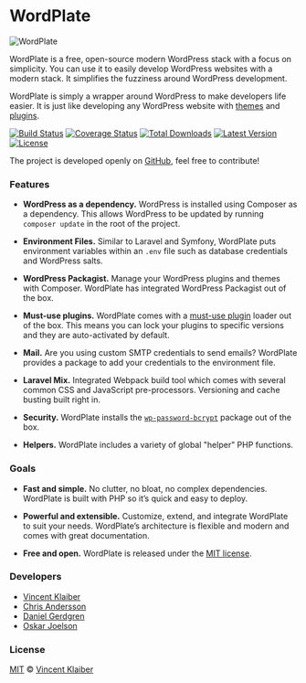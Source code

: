 # WordPlate

![WordPlate](https://cloud.githubusercontent.com/assets/499192/24309675/09eec350-10cd-11e7-98f3-094003bc8e15.png)

WordPlate is a free, open-source modern WordPress stack with a focus on simplicity. You can use it to easily develop WordPress websites with a modern stack. It simplifies the fuzziness around WordPress development.

WordPlate is simply a wrapper around WordPress to make developers life easier. It is just like developing any WordPress website with [themes](https://developer.wordpress.org/themes) and [plugins](https://developer.wordpress.org/plugins).

[![Build Status](https://badgen.net/travis/wordplate/framework/master)](https://travis-ci.org/wordplate/framework)
[![Coverage Status](https://badgen.net/codecov/c/github/wordplate/framework)](https://codecov.io/github/wordplate/framework)
[![Total Downloads](https://badgen.net/packagist/dt/wordplate/framework)](https://packagist.org/packages/wordplate/framework)
[![Latest Version](https://badgen.net/github/release/wordplate/wordplate)](https://github.com/wordplate/wordplate/releases)
[![License](https://badgen.net/packagist/license/wordplate/wordplate)](https://packagist.org/packages/wordplate/wordplate)

The project is developed openly on [GitHub](https://github.com/wordplate/wordplate), feel free to contribute!

### Features

- **WordPress as a dependency.** WordPress is installed using Composer as a dependency. This allows WordPress to be updated by running `composer update` in the root of the project.

- **Environment Files.** Similar to Laravel and Symfony, WordPlate puts environment variables within an `.env` file such as database credentials and WordPress salts.

- **WordPress Packagist.** Manage your WordPress plugins and themes with Composer. WordPlate has integrated WordPress Packagist out of the box.

- **Must-use plugins.** WordPlate comes with a [must-use plugin](https://codex.wordpress.org/Must_Use_Plugins) loader out of the box. This means you can lock your plugins to specific versions and they are auto-activated by default.

- **Mail.** Are you using custom SMTP credentials to send emails? WordPlate provides a package to add your credentials to the environment file.

- **Laravel Mix.** Integrated Webpack build tool which comes with several common CSS and JavaScript pre-processors. Versioning and cache busting built right in.

- **Security.** WordPlate installs the [`wp-password-bcrypt`](https://github.com/roots/wp-password-bcrypt#readme) package out of the box.

- **Helpers.** WordPlate includes a variety of global "helper" PHP functions.



### Goals

- **Fast and simple.** No clutter, no bloat, no complex dependencies. WordPlate is built with PHP so it’s quick and easy to deploy.

- **Powerful and extensible.** Customize, extend, and integrate WordPlate to suit your needs. WordPlate’s architecture is flexible and modern and comes with great documentation.

- **Free and open.** WordPlate is released under the [MIT license](https://github.com/wordplate/wordplate/blob/master/LICENSE).

### Developers

- [Vincent Klaiber](https://github.com/vinkla)
- [Chris Andersson](https://github.com/puredazzle)
- [Daniel Gerdgren](https://github.com/tditlu)
- [Oskar Joelson](https://github.com/fiskhandlarn)

### License

[MIT](https://github.com/wordplate/wordplate.github.io/blob/master/LICENSE) © [Vincent Klaiber](https://doubledip.se)
